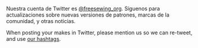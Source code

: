 ---
---

Nuestra cuenta de Twitter es [@freesewing_org](https://twitter.com/freesewing_org). Síguenos para actualizaciones sobre nuevas versiones de patrones, marcas de la comunidad, y otras noticias.

When posting your makes in Twitter, please mention us so we can re-tweet, and use [our hashtags](/community/hashtags/).

